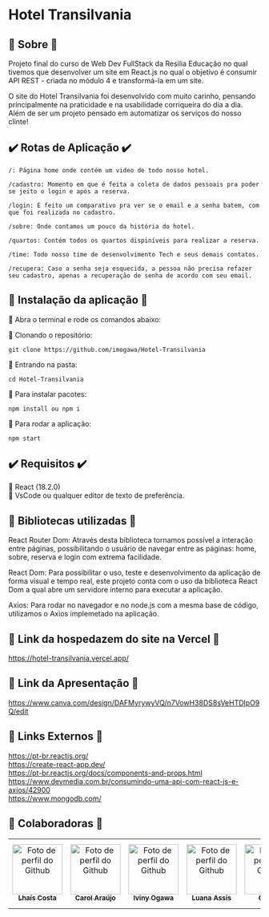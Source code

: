 # Hotel Transilvania 
## :hotel: Sobre :hotel:
Projeto final do curso de Web Dev FullStack da Resilia Educação no qual tivemos que desenvolver um site em React.js no qual o objetivo é consumir API REST - criada no módulo 4 e transformá-la em um site.

O site do Hotel Transilvania foi desenvolvido com muito carinho, pensando principalmente na praticidade e na usabilidade corriqueira do dia a dia. Além de ser um projeto pensado em automatizar os serviços do nosso clinte!

## :heavy_check_mark:  Rotas de Aplicação  :heavy_check_mark:
```
/: Página home onde contém um video de todo nosso hotel.
```
```
/cadastro: Momento em que é feita a coleta de dados pessoais pra poder se jeito o login e após a reserva.
```
```
/login: É feito um comparativo pra ver se o email e a senha batem, com que foi realizada no cadastro.
```
```
/sobre: Onde contamos um pouco da história do hotel.
```
```
/quartos: Contém todos os quartos dispiníveis para realizar a reserva.
```
```
/time: Todo nosso time de desenvolvimento Tech e seus demais contatos.
```
```
/recupera: Caso a senha seja esquecida, a pessoa não precisa refazer seu cadastro, apenas a recuperação de senha de acordo com seu email.
```


## :lock_with_ink_pen: Instalação da aplicação :lock_with_ink_pen:

:small_blue_diamond: Abra o terminal e rode os comandos abaixo: <br>

:small_blue_diamond: Clonando o repositório:
```
git clone https://github.com/imogawa/Hotel-Transilvania
```
:small_blue_diamond: Entrando na pasta:
```
cd Hotel-Transilvania
```
:small_blue_diamond: Para instalar pacotes:
```
npm install ou npm i
```
:small_blue_diamond: Para rodar a aplicação:
```
npm start
```

## :heavy_check_mark:  Requisitos  :heavy_check_mark:
:small_blue_diamond: React (18.2.0) <br>
:small_blue_diamond: VsCode ou qualquer editor de texto de preferência. <br>

## :paperclip: Bibliotecas utilizadas :paperclip:
React Router Dom: Através desta biblioteca tornamos possível a interação entre páginas, possibilitando o usuário de navegar entre as páginas: home, sobre, reserva e login com extrema facilidade.

React Dom: Para possibilitar o uso, teste e desenvolvimento da aplicação de forma visual e tempo real, este projeto conta com o uso da biblioteca React Dom a qual abre um servidore interno para executar a aplicação.

Axios: Para rodar no navegador e no node.js com a mesma base de código, utilizamos o Axios implemetado na aplicação.

## :footprints: Link da hospedazem do site na Vercel :footprints:
https://hotel-transilvania.vercel.app/

## :footprints: Link da Apresentação :footprints:
https://www.canva.com/design/DAFMyrywyVQ/n7VowH38DS8sVeHTDlpO9Q/edit

## :paperclip: Links Externos :paperclip:
https://pt-br.reactjs.org/ <br>
https://create-react-app.dev/ <br>
https://pt-br.reactjs.org/docs/components-and-props.html <br>
https://www.devmedia.com.br/consumindo-uma-api-com-react-js-e-axios/42900 <br>
https://www.mongodb.com/ <br>

## 🤜 Colaboradoras 🤛
<table>      
  <tr>    
    <td align="center">
      <a href="https://github.com/LhaisCosta99">
        <img src="https://avatars.githubusercontent.com/u/102974727?v=4" width="100px;" alt="Foto de perfil do Github"/><br>
        <sub>
          <b>Lhaís Costa</b>
        </sub>
      </a>
    </td>    
    <td align="center">
      <a href="https://github.com/carolfranca0310">
        <img src="https://avatars.githubusercontent.com/u/98667566?v=4" width="100px;" alt="Foto de perfil do Github"/><br>
        <sub>
          <b>Carol Araújo</b>
        </sub>
      </a>
    </td> 
    <td align="center">
      <a href="https://github.com/imogawa">
        <img src="https://avatars.githubusercontent.com/u/103681129?v=4" width="100px;" alt="Foto de perfil do Github"/><br>
        <sub>
          <b>Iviny Ogawa</b>
        </sub>
      </a>
    </td>         
    <td align="center">
      <a href="https://github.com/luanaassisi">
        <img src="https://avatars.githubusercontent.com/u/98328512?v=4" width="100px;" alt="Foto de perfil do Github"/><br>
        <sub>
          <b>Luana Assis</b>
        </sub>
      </a>
    </td>
    <td align="center">
      <a href="https://github.com/camilamenacho">
        <img src="https://avatars.githubusercontent.com/u/25486661?v=4" width="100px;" alt="Foto de perfil do Github"/><br>
        <sub>
          <b>Camila</b>
        </sub>
      </a>
    </td> 
    <td align="center">
      <a href="https://github.com/gabisegger">
        <img src="https://avatars.githubusercontent.com/u/96390723?v=4" width="100px;" alt="Foto de perfil do Github"/><br>
        <sub>
          <b>Gabriela Segger</b>
        </sub>
      </a>
    </td>            
  </tr>     
</table>
